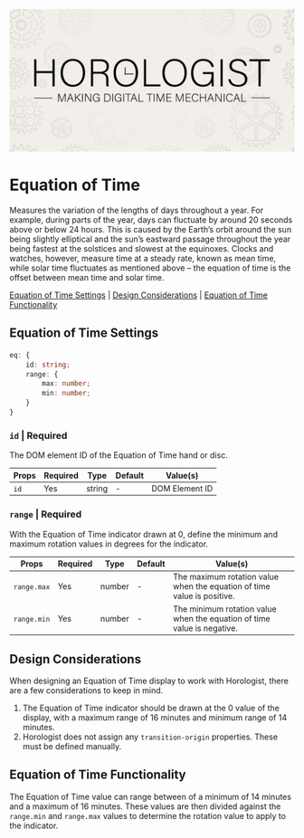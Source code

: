<p align="center">
  <img src="/assets/horologist-repo-image.jpg" alt="Horologist Logo - Making digital time mechanical" />
</p>

# Equation of Time

Measures the variation of the lengths of days throughout a year. For example, during parts of the
year, days can fluctuate by around 20 seconds above or below 24 hours. This is caused by the Earth’s
orbit around the sun being slightly elliptical and the sun’s eastward passage throughout the year
being fastest at the solstices and slowest at the equinoxes. Clocks and watches, however, measure
time at a steady rate, known as mean time, while solar time fluctuates as mentioned above – the
equation of time is the offset between mean time and solar time.

[Equation of Time Settings](#equation-of-time-settings) |
[Design Considerations](#design-considerations) |
[Equation of Time Functionality](#equation-of-time-functionality)

## Equation of Time Settings

```ts
eq: {
    id: string;
    range: {
        max: number;
        min: number;
    }
}
```

### `id` | Required

The DOM element ID of the Equation of Time hand or disc.

| Props | Required | Type   | Default | Value(s)       |
| ----- | -------- | ------ | ------- | -------------- |
| `id`  | Yes      | string | -       | DOM Element ID |

### `range` | Required

With the Equation of Time indicator drawn at 0, define the minimum and maximum rotation values in
degrees for the indicator.

| Props       | Required | Type   | Default | Value(s)                                                                |
| ----------- | -------- | ------ | ------- | ----------------------------------------------------------------------- |
| `range.max` | Yes      | number | -       | The maximum rotation value when the equation of time value is positive. |
| `range.min` | Yes      | number | -       | The minimum rotation value when the equation of time value is negative. |

## Design Considerations

When designing an Equation of Time display to work with Horologist, there are a few considerations
to keep in mind.

1. The Equation of Time indicator should be drawn at the 0 value of the display, with a maximum
   range of 16 minutes and minimum range of 14 minutes.
2. Horologist does not assign any `transition-origin` properties. These must be defined manually.

## Equation of Time Functionality

The Equation of Time value can range between of a minimum of 14 minutes and a maximum of 16 minutes.
These values are then divided against the `range.min` and `range.max` values to determine the
rotation value to apply to the indicator.
